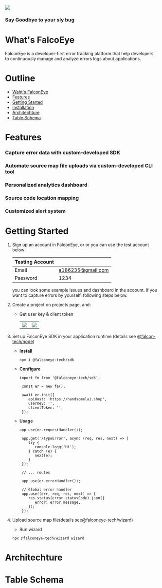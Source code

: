 ![](https://github.com/Chen-Yuan-Lai/FalconEye/assets/108986288/1962fb41-8ae1-43a1-b303-c667e407a345)

### Say Goodbye to your sly bug

# What's FalcoEye

FalconEye is a developer-first error tracking platform that help developers to continuously manage and analyze errors logs about applications.

# Outline

- [Waht's FalconEye]()
- [Features]()
- [Getting Started]()
- [Installation]()
- [Architechture]()
- [Table Schema]()

# Features

### **Capture error data with custom-developed SDK**

### **Automate source map file uploads via custom-developed CLI tool**

### **Personalized analytics dashboard**

### **Source code location mapping**

### **Customized alert system**

# Getting Started

1. Sign up an account in FalconEye, or or you can use the test account below:

   | Testing Account |                   |
   | :-------------- | :---------------- |
   | Email           | a186235@gmail.com |
   | Password        | 1234              |

   you can look some example issues and dashboard in the account. If you want to capture errors by yourself, following steps below.

2. Create a project on projects page, and:

   - Get user key & client token

      <table>
      <tr>
         <td valign="top"><img align="top" src="https://github.com/Chen-Yuan-Lai/FalconEye/assets/108986288/c781c372-b84a-49e5-9d50-72b95e5e9d95" style="vertical-align: top;" /></td>
         <td valign="top"><img align="top" src="https://github.com/Chen-Yuan-Lai/FalconEye/assets/108986288/ec87fc23-a7ed-47f5-bc57-5dac861528c7" /></td>
      </tr>
      </table>

3. Set up FalconEye SDK in your application runtime (details see [@falcon-tech/node](https://www.npmjs.com/package/@falconeye-tech/sdk))

   - **Install**
     ```
     npm i @falconeye-tech/sdk
     ```
   - **Configure**

     ```
     import fe from '@falconeye-tech/sdk';

      const er = new fe();

      await er.init({
         apiHost: 'https://handsomelai.shop',
         userKey: '',
         clientToken: '',
      });

     ```

   - **Usage**

     ```
     app.use(er.requestHandler());

      app.get('/typeError', async (req, res, next) => {
         try {
            console.logg('Hi');
         } catch (e) {
            next(e);
         }
      });

      // ... routes

      app.use(er.errorHandler());

      // Global error handler
      app.use((err, req, res, next) => {
         res.status(error.statusCode).json({
            error: error.message,
         });
      });
     ```

4. Upload source map file(details see[@falconeye-tech/wizard](https://www.npmjs.com/package/@falconeye-tech/wizard))
   - Run wizard
   ```
   npx @falconeye-tech/wizard wizard
   ```

# Architechture

# Table Schema
